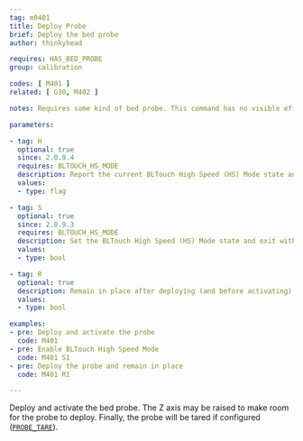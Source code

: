 ```yaml
---
tag: m0401
title: Deploy Probe
brief: Deploy the bed probe
author: thinkyhead

requires: HAS_BED_PROBE
group: calibration

codes: [ M401 ]
related: [ G30, M402 ]

notes: Requires some kind of bed probe. This command has no visible effect for probes that don't move; they are just activated.

parameters:

- tag: H
  optional: true
  since: 2.0.9.4
  requires: BLTOUCH_HS_MODE
  description: Report the current BLTouch High Speed (HS) Mode state and exit.
  values:
  - type: flag

- tag: S
  optional: true
  since: 2.0.9.3
  requires: BLTOUCH_HS_MODE
  description: Set the BLTouch High Speed (HS) Mode state and exit without deploy.
  values:
  - type: bool

- tag: R
  optional: true
  description: Remain in place after deploying (and before activating) the probe.
  values:
  - type: bool

examples:
- pre: Deploy and activate the probe
  code: M401
- pre: Enable BLTouch High Speed Mode
  code: M401 S1
- pre: Deploy the probe and remain in place
  code: M401 R1

---
```


Deploy and activate the bed probe. The Z axis may be raised to make room for the probe to deploy. Finally, the probe will be tared if configured ([`PROBE_TARE`](/docs/configuration/configuration.html#probe-tare)).
